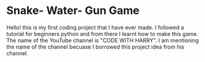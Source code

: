 # Snake- Water- Gun Game
Hello! this is my first coding project that I have ever made.
I followed a tutorial for beginners python and from there I learnt how to make this game. The name of the YouTube channel is "CODE WITH HARRY".
I am mentioning the name of the channel becuase I borrowed this project idea from his channel. 


